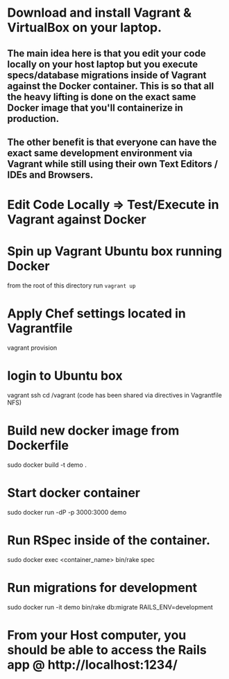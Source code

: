 # Download and install Vagrant & VirtualBox on your laptop.
## The main idea here is that you edit your code locally on your host laptop but you execute specs/database migrations inside of Vagrant against the Docker container. This is so that all the heavy lifting is done on the exact same Docker image that you'll containerize in production.

## The other benefit is that everyone can have the exact same development environment via Vagrant while still using their own Text Editors / IDEs and Browsers.

# Edit Code Locally => Test/Execute in Vagrant against Docker

###

# Spin up Vagrant Ubuntu box running Docker

from the root of this directory run `vagrant up`

# Apply Chef settings located in Vagrantfile

vagrant provision

# login to Ubuntu box

vagrant ssh
cd /vagrant
(code has been shared via directives in Vagrantfile NFS)


# Build new docker image from Dockerfile

sudo docker build -t demo .


# Start docker container 

sudo docker run -dP -p 3000:3000 demo

# Run RSpec inside of the container.

sudo docker exec <container_name> bin/rake spec

# Run migrations for development

sudo docker run -it demo bin/rake db:migrate RAILS_ENV=development

# From your Host computer, you should be able to access the Rails app @ http://localhost:1234/